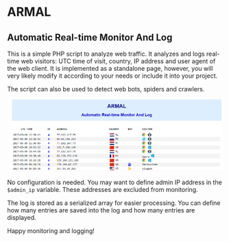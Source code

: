 # ARMAL
## Automatic Real-time Monitor And Log

This is a simple PHP script to analyze web traffic. It analyzes and logs real-time web visitors: UTC time of visit, country, IP address and user agent of the web client. It is implemented as a standalone page, however, you will very likely modify it according to your needs or include it into your project.

The script can also be used to detect web bots, spiders and crawlers.

![ARMAL screenshot](/images/screenshot.png)

No configuration is needed. You may want to define admin IP address in the `$admin_ip` variable. These addresses are excluded from monitoring.

The log is stored as a serialized array for easier processing. You can define how many entries are saved into the log and how many entries are displayed.

Happy monitoring and logging!

